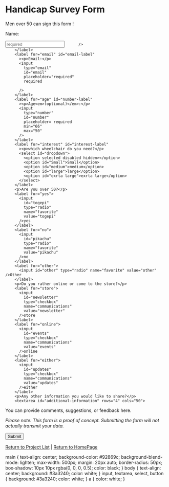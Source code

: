 <html>
  <head>
    <meta>
    <link rel="stylesheet" type="text/css" href="styles.css" />
    <title>Survey Form</title>
  </head>
  <body>
<h1 id="title">
  <div id="title"<h1>Handicap Survey Form</h2>
<p id="description">
  Men over 50 can sign this form !
</p>
<form id="survey-form" action="">
<label for="name" id="name-label"
          ><p>Name:</p>
          <input 
          type="text" 
          id="name" 
          placeholder="required"
          required
          
          />
        </label>
        <label for="email" id="email-label"
          ><p>Email:</p>
          <Input
            type="email"
            id="email"
            placeholder="required" 
            required
            
          />
        </label>
        <label for="age" id="number-label"
          ><p>Age<em>(optional)</em>:</p>
          <input
            type="number"
            id="number"
            placeholder= required
            min="66"
            max="50"
          />
        </label>
        <label for="interest" id="interest-label"
          ><p>which wheelchair do you need?</p>
          <select id="dropdown">
            <option selected disabled hidden></option>
            <option id="Small">Small</option>
            <option id="medium">medium</option>
            <option id="large">large</option>
            <option id="exrta large">exrta large</option>
          </select>
        </label>
        <p>Are you over 50?</p>
        <label for="yes">
          <input
            id="togepi"
            type="radio"
            name="favorite"
            value="togepi"
          />yes
        </label>
        <label for="no">
          <input
            id="pikachu"
            type="radio"
            name="favorite"
            value="pikachu"
          />no
        </label>
        <label for="other">
          <input id="other" type="radio" name="favorite" value="other" />Other
        </label>
        <p>Do you rather online or come to the store?</p>
        <label for="store">
          <input
            id="newsletter"
            type="checkbox"
            name="communications"
            value="newsletter"
          />store
        </label>
        <label for="online">
          <input
            id="events"
            type="checkbox"
            name="communications"
            value="events"
          />online
        </label>
        <label for="either">
          <input
            id="updates"
            type="checkbox"
            name="communications"
            value="updates"
          />either
        </label>
        <p>Any other information you would like to share?</p>
        <textarea id="additional-information" rows="4" cols="50">
You can provide comments, suggestions, or feedback here.</textarea
        >
        <p>
          <em
            >Please note: This form is a proof of concept. Submitting the form
            will not actually transmit your data.</em
          >
        </p>
        <button type="Submit" id="submit">Submit</button>
      </form>
    </main>
  </body>
  <footer>
    <a href="../">Return to Project List</a> |
    <a href="">Return to HomePage</a>
  </footer>
</html>



main {
  text-align: center;
  background-color: #92869c;
  background-blend-mode: lighten;
  max-width: 500px;
  margin: 20px auto;
  border-radius: 50px;
  box-shadow: 10px 10px rgba(0, 0, 0, 0.5);
  color: black;
}
body {
  text-align: center;
  background: #3a3240;
  color: white;
}
input, textarea, select, button {
  background: #3a3240;
  color: white;
}
a {
  color: white;
}
